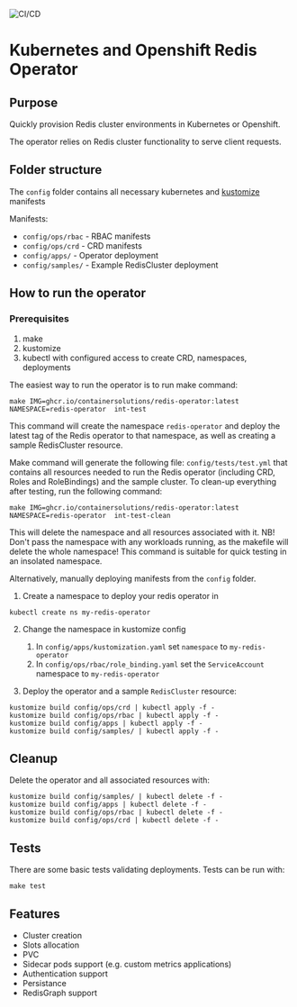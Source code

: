 ![CI/CD](https://github.com/ContainerSolutions/redis-operator/actions/workflows/main.yml/badge.svg)

# Kubernetes and Openshift Redis Operator

## Purpose

Quickly provision Redis cluster environments in Kubernetes or Openshift.

The operator relies on Redis cluster functionality to serve client requests.

## Folder structure

The `config` folder contains all necessary kubernetes and [kustomize](https://kustomize.io) manifests

Manifests:
* `config/ops/rbac` - RBAC manifests
* `config/ops/crd` - CRD manifests
* `config/apps/` - Operator deployment
* `config/samples/` - Example RedisCluster deployment

## How to run the operator

### Prerequisites
1. make
2. kustomize
3. kubectl with configured access to create CRD, namespaces, deployments

The easiest way to run the operator is to run make command:
```
make IMG=ghcr.io/containersolutions/redis-operator:latest NAMESPACE=redis-operator  int-test
```

This command will create the namespace `redis-operator` and deploy the latest tag of the Redis operator to that namespace, as well as creating a sample RedisCluster resource.

Make command will generate the following file: `config/tests/test.yml` that contains all resources needed to run the Redis operator (including CRD, Roles and RoleBindings) and the sample cluster. 
To clean-up everything after testing, run the following command:
```
make IMG=ghcr.io/containersolutions/redis-operator:latest NAMESPACE=redis-operator  int-test-clean
```
This will delete the namespace and all resources associated with it. 
NB! Don't pass the namespace with any workloads running, as the makefile will delete the whole namespace! This command is suitable for quick testing in an insolated namespace.

Alternatively, manually deploying manifests from the `config` folder.

1. Create a namespace to deploy your redis operator in

```
kubectl create ns my-redis-operator
```

2. Change the namespace in kustomize config
    1. In `config/apps/kustomization.yaml` set `namespace` to `my-redis-operator`
    2. In `config/ops/rbac/role_binding.yaml` set the `ServiceAccount` namespace to `my-redis-operator`

3. Deploy the operator and a sample `RedisCluster` resource:

```
kustomize build config/ops/crd | kubectl apply -f -
kustomize build config/ops/rbac | kubectl apply -f -
kustomize build config/apps | kubectl apply -f -
kustomize build config/samples/ | kubectl apply -f -
```

## Cleanup
Delete the operator and all associated resources with:

```
kustomize build config/samples/ | kubectl delete -f -
kustomize build config/apps | kubectl delete -f -
kustomize build config/ops/rbac | kubectl delete -f -
kustomize build config/ops/crd | kubectl delete -f -
```

## Tests

There are some basic tests validating deployments.
Tests can be run with:
```
make test
```

## Features

* Cluster creation
* Slots allocation
* PVC
* Sidecar pods support (e.g. custom metrics applications)
* Authentication support
* Persistance
* RedisGraph support
